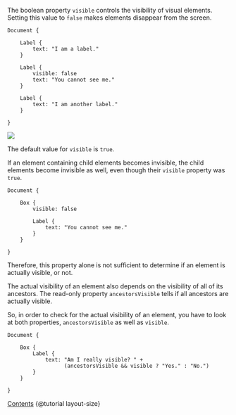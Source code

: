 The boolean property `visible` controls the visibility of visual elements. Setting
this value to `false` makes elements disappear from the screen.

```
Document {

    Label {
        text: "I am a label."
    }

    Label {
        visible: false
        text: "You cannot see me."
    }

    Label {
        text: "I am another label."
    }

}
```

![](images/layout-visible-01.png)

The default value for `visible` is `true`.

If an element containing child elements becomes invisible, the child elements
become invisible as well, even though their `visible` property was `true`.

```
Document {

    Box {
        visible: false

        Label {
            text: "You cannot see me."
        }
    }

}
```

Therefore, this property alone is not sufficient to determine if an element
is actually visible, or not.

The actual visibility of an element also depends on the visibility of all of
its ancestors. The read-only property `ancestorsVisible` tells if all
ancestors are actually visible.

So, in order to check for the actual visibility of an element, you have to
look at both properties, `ancestorsVisible` as well as `visible`.

```
Document {

    Box {
        Label {
            text: "Am I really visible? " +
                  (ancestorsVisible && visible ? "Yes." : "No.")
        }
    }

}
```

<div class="navstrip">
<span class="go-home"><a href="index.html">Contents</a></span>
<span class="go-next">{@tutorial layout-size}</span>
</div>
